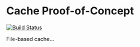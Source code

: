 # Cache Proof-of-Concept

[![Build Status](https://travis-ci.com/SpaceKatt/file-cache-poc.svg?branch=main)](https://travis-ci.com/SpaceKatt/file-cache-poc)

File-based cache...
